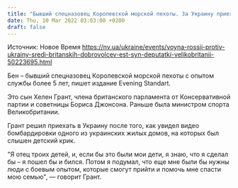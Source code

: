 ```yaml
---
title: "Бывший спецназовец Королевской морской пехоты. За Украину приехал воевать сын британской депутатки"
date: Thu, 10 Mar 2022 03:03:00 +0200
draft: false
---
```

Источник: Новое Время https://nv.ua/ukraine/events/voyna-rossii-protiv-ukrainy-sredi-britanskih-dobrovolcev-est-syn-deputatki-velikobritanii-50223695.html


Бен – бывший спецназовец Королевской морской пехоты с опытом службы более 5 лет, пишет издание Evening Standart.

 Это сын Хелен Грант, члена британского парламента от Консервативной партии и советницы Бориса Джонсона. Раньше была министром спорта Великобритании.

 Грант решил приехать в Украину после того, как увидел видео бомбардировки одного из украинских жилых домов, на которых был слышен детский крик.

 "Я отец троих детей, и, если бы это были мои дети, я знаю, что я сделал бы – я пошел бы и бился. Потом я подумал, что еще мне были бы нужны люди с боевым опытом, которые смогут прийти и помочь мне спасти мою семью", — говорит Грант.
